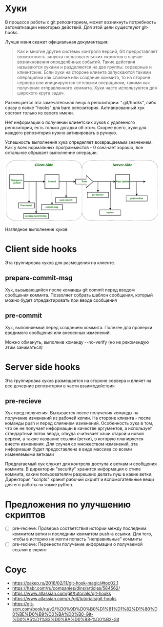 # Хуки

В процессе работы с git репозиторием, может возникнуть потребность автоматизации
некоторых действий. Для этой цели существуют git-hooks.

Лучше меня скажет официальная документация:

> Как и многие другие системы контроля версий, Git предоставляет возможность запуска
> пользовательских скриптов в случае возникновения определённых событий. Такие
> действия называются хуками и разделяются на две группы: серверные и клиентские. Если
> хуки на стороне клиента запускаются такими операциями как слияние или создание
> коммита, то на стороне сервера они инициируются сетевыми операциями, такими как
> получение отправленного коммита. Хуки часто используются для широкого круга задач.

Размещается эта замечательная вещь в репозитории: ".git/hooks", либо сразу в папке "hooks"
для bare репозитория. Активированный хук состоит только из своего имени.

Нет информации о получении клиентских хуков с удаленного репозитория, есть только
догадки об этом. Скорее всего, хуки для каждого репозитория нужно активировать в ручную.

Успешность выполнения хука определяет возвращаемым значением. Как у всех нормальных
программистов - 0 означает хорошо, все остальное обрывает выполнение операции.

![Комикс - Наглядное выполнение хуков](../../_resources/images/Git/tmp_githooksdiagramdrawio.png)

Наглядное выполнение хуков

# Client side hooks

Эта группировка хуков для размещения на клиенте.

## prepare-commit-msg

Хук, вызывающийся после команды git commit перед вводом сообщения коммита.
Позволяет собрать шаблон сообщения, который можно будет отредактировать при вводе
сообщения

## pre-commit

Хук, выполняемый перед созданием коммита. Полезен для проверки вводимого сообщения
или внесенных изменений.

Можно обмануть, выполнив команду --no-verify (но не рекомендую этим заниматься)

# Server side hooks

Эта группировка хуков размещается на стороне сервера и влияет на все дочерние
репозитории в части взаимодействия

## pre-recieve

Хук пред получения. Вызывается после получения команды на получение изменений из
рабочей копии. На стороне клиента - после команды push и перед слиянием изменений.
Особенность хука в том, что он не получает информации в качестве аргументов, а
использует стандартный поток ввода, откуда считывает хэши старой и новой версии, а также
название ссылки (ветки), в которую планируется внести изменения. Для случая со
множеством изменений, эта информация будет предоставлена в виде массива со всеми
изменяемыми ветками

Предлагаемый хук служит для контроля доступа к веткам и сообщения коммита. В
директории "security" хранится информация о стиле коммита, каким пользователям
разрешено делать пуш в какие ветки. Директория "scripts" хранит рабочий скрипт и
вспомогательные вещи для его работы на языке python.

# Предложения по улучшению скриптов

- [ ] pre-recieve: Проверка соответствия истории между последним коммитом ветки и
  последним коммитом push-а ссылки. Для того, чтобы в историю не могли попасть 
  "неправильные" коммиты
- [ ] pre-recieve: Перенести получение информации о получаемой ссылки в скрипт

# Соус

* https://xakep.ru/2016/02/11/git-hook-magic/#toc02.1
* https://habr.com/ru/companies/dins/articles/584562/
* https://www.atlassian.com/git/tutorials/git-hooks
* https://www.atlassian.com/ru/git/tutorials/git-hooks
* https://git-scm.com/book/ru/v2/%D0%9D%D0%B0%D1%81%D1%82%D1%80%D0%BE%D0%B9%D0%BA%D0%B0-Git-%D0%A5%D1%83%D0%BA%D0%B8-%D0%B2-Git

